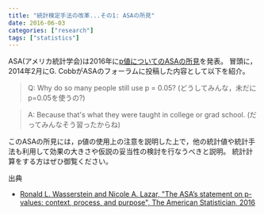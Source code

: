 ```yaml
---
title: "統計検定手法の改革...その1: ASAの所見"
date: 2016-06-03
categories: ["research"]
tags: ["statistics"]
---
```


ASA(アメリカ統計学会)は2016年に[p値についてのASAの所見](http://www.tandfonline.com/doi/abs/10.1080/00031305.2016.1154108)を発表。
冒頭に，2014年2月にG. CobbがASAのフォーラムに投稿した内容として以下を紹介。

> Q: Why do so many people still use p = 0.05? (どうしてみんな，未だにp=0.05を使うの?)

> A: Because that's what they were taught in college or grad school. (だってみんなそう習ったからね)

<!--more-->

このASAの所見には，p値の使用上の注意を説明した上で，他の統計値や統計手法も利用して効果の大きさや仮説の妥当性の検討を行なうべきと説明。
統計計算をする方はぜひ御覧ください。

出典
- [Ronald L. Wasserstein and Nicole A. Lazar, "The ASA’s statement on p-values: context, process, and purpose", The American Statistician, 2016](http://www.tandfonline.com/doi/abs/10.1080/00031305.2016.1154108)
